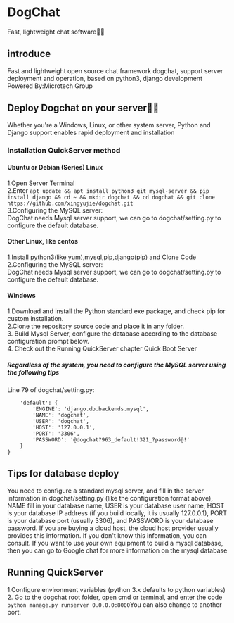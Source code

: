 # DogChat
Fast, lightweight chat software🌈🌈
## introduce
Fast and lightweight open source chat framework dogchat, support server deployment and operation, based on python3, django development   
Powered By:Microtech Group
## Deploy Dogchat on your server🚀🚀
Whether you're a Windows, Linux, or other system server, Python and Django support enables rapid deployment and installation  
### Installation QuickServer method
#### Ubuntu or Debian (Series) Linux
1.Open Server Terminal  
2.Enter ```apt update && apt install python3 git mysql-server && pip install django && cd ~ && mkdir dogchat && cd dogchat && git clone https://github.com/xingyujie/dogchat.git```  
3.Configuring the MySQL server:  
DogChat needs Mysql server support, we can go to dogchat/setting.py to configure the default database.  
#### Other Linux, like centos
1.Install python3(like yum),mysql,pip,django(pip) and Clone Code  
2.Configuring the MySQL server:  
DogChat needs Mysql server support, we can go to dogchat/setting.py to configure the default database.  
#### Windows
1.Download and install the Python standard exe package, and check pip for custom installation.  
2.Clone the repository source code and place it in any folder.  
3. Build Mysql Server, configure the database according to the database configuration prompt below.  
4. Check out the Running QuickServer chapter Quick Boot Server  
##### Regardless of the system, you need to configure the MySQL server using the following tips
Line 79 of dogchat/setting.py:  
```DATABASES = {
    'default': {
        'ENGINE': 'django.db.backends.mysql',
        'NAME': 'dogchat',
        'USER': 'dogchat',
        'HOST': '127.0.0.1',
        'PORT': '3306',
        'PASSWORD': '@dogchat?963_default!321_?password@!'
    }
}
```
## Tips for database deploy
You need to configure a standard mysql server, and fill in the server information in dogchat/setting.py (like the configuration format above), NAME fill in your database name, USER is your database user name, HOST is your database IP address (if you build locally, it is usually 127.0.0.1), PORT is your database port (usually 3306), and PASSWORD is your database password. If you are buying a cloud host, the cloud host provider usually provides this information. If you don't know this information, you can consult. If you want to use your own equipment to build a mysql database, then you can go to Google chat for more information on the mysql database
## Running QuickServer
1.Configure environment variables (python 3.x defaults to python variables)
2. Go to the dogchat root folder, open cmd or terminal, and enter the code ```python manage.py runserver 0.0.0.0:8000```You can also change to another port.






 
